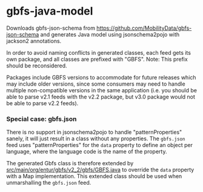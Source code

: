 # gbfs-java-model

Downloads gbfs-json-schema from https://github.com/MobilityData/gbfs-json-schema and generates
Java model using jsonschema2pojo with jackson2 annotations.

In order to avoid naming conflicts in generated classes, each feed gets its own package, and all
classes are prefixed with "GBFS". Note: This prefix should be reconsidered.

Packages include GBFS versions to accommodate for future releases which may include older versions,
since some consumers may need to handle multiple non-compatible versions in the same application 
(i.e. you should be able to parse v2.1 feeds with the v2.2 package, but v3.0 package would not
be able to parse v2.2 feeds).

### Special case: gbfs.json

There is no support in jsonschema2pojo to handle "patternProperties" sanely, it will just result
in a class without any properties. The `gbfs.json` feed uses "patternProperties" for the `data`
property to define an object per language, where the language code is the name of the property.

The generated Gbfs class is therefore extended by
[src/main/org/entur/gbfs/v2_2/gbfs/GBFS.java](src/main/org/entur/gbfs/v2_2/gbfs/GBFS.java)
to override the `data` property with a Map implementation. This extended class should be used
when unmarshalling the `gbfs.json` feed.
